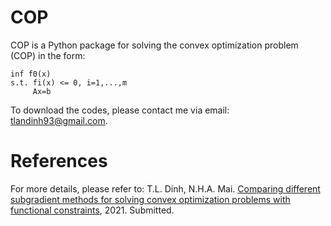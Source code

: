 # COP

COP is a Python package for solving the convex optimization problem (COP) in the form:

```
inf f0(x)
s.t. fi(x) <= 0, i=1,...,m
     Ax=b
```

To download the codes, please contact me via email: tlandinh93@gmail.com.

# References
For more details, please refer to:
T.L. Dinh, N.H.A. Mai. [Comparing different subgradient methods  for solving convex optimization problems with functional constraints](https://arxiv.org/abs/2101.01045), 2021. Submitted.

